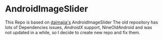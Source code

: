 # AndroidImageSlider

This Repo is based on [daimajia's](https://github.com/daimajia/AndroidImageSlider) AndroidImageSlider
The old repository has lots of Dependencies issues, *AndroidX* support, NineOldAndroid and was not updated in a while, so I decide to create new repo and fix them.
